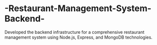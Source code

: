 # -Restaurant-Management-System-Backend-
Developed the backend infrastructure for a comprehensive restaurant management system using Node.js, Express,  and MongoDB technologies.
